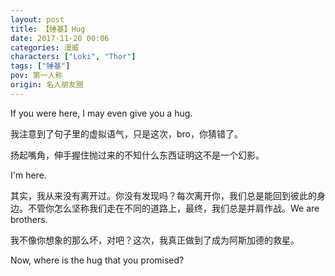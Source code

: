 ```yaml
---
layout: post
title: 【锤基】Hug
date: 2017-11-20 00:06
categories: 漫威
characters: ["Loki", "Thor"]
tags: ["锤基"]
pov: 第一人称
origin: 名人朋友圈
---
```


If you were here, I may even give you a hug.

我注意到了句子里的虚拟语气，只是这次，bro，你猜错了。

扬起嘴角，伸手握住抛过来的不知什么东西证明这不是一个幻影。

I'm here.

其实，我从来没有离开过。你没有发现吗？每次离开你，我们总是能回到彼此的身边。不管你怎么坚称我们走在不同的道路上，最终，我们总是并肩作战。We are brothers.

我不像你想象的那么坏，对吧？这次，我真正做到了成为阿斯加德的救星。

Now, where is the hug that you promised?
